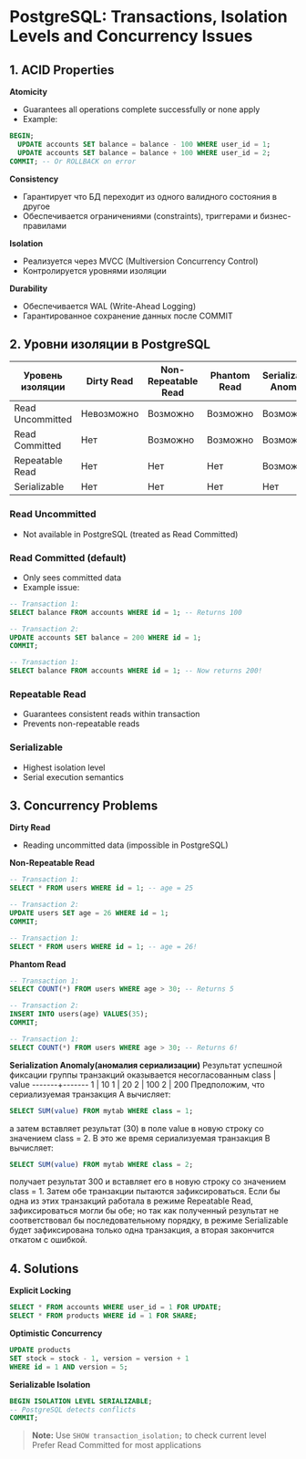 # PostgreSQL: Transactions, Isolation Levels and Concurrency Issues

## 1. ACID Properties

**Atomicity**  
- Guarantees all operations complete successfully or none apply  
- Example:  
```sql  
BEGIN;  
  UPDATE accounts SET balance = balance - 100 WHERE user_id = 1;  
  UPDATE accounts SET balance = balance + 100 WHERE user_id = 2;  
COMMIT; -- Or ROLLBACK on error  
```  

**Consistency**  
- Гарантирует что БД переходит из одного валидного состояния в другое
- Обеспечивается ограничениями (constraints), триггерами и бизнес-правилами 

**Isolation**  
- Реализуется через MVCC (Multiversion Concurrency Control)
- Контролируется уровнями изоляции

**Durability**  
- Обеспечивается WAL (Write-Ahead Logging)
- Гарантированное сохранение данных после COMMIT  

## 2. Уровни изоляции в PostgreSQL

| Уровень изоляции       | Dirty Read | Non-Repeatable Read | Phantom Read | Serialization Anomaly |
|----------------------|------------|----------|----------------|-------|
| Read Uncommitted    | Невозможно     | Возможно  | Возможно        | Возможно |
| Read Committed      | Нет | Возможно | Возможно        | Возможно |
| Repeatable Read     | Нет   | Нет  | Нет       | Возможно |
| Serializable        | Нет | Нет | Нет | Нет |


### Read Uncommitted  
- Not available in PostgreSQL (treated as Read Committed)  

### Read Committed (default)  
- Only sees committed data  
- Example issue:  
```sql  
-- Transaction 1:  
SELECT balance FROM accounts WHERE id = 1; -- Returns 100  

-- Transaction 2:  
UPDATE accounts SET balance = 200 WHERE id = 1;  
COMMIT;  

-- Transaction 1:  
SELECT balance FROM accounts WHERE id = 1; -- Now returns 200!  
```  

### Repeatable Read  
- Guarantees consistent reads within transaction  
- Prevents non-repeatable reads  

### Serializable  
- Highest isolation level  
- Serial execution semantics  

## 3. Concurrency Problems  

**Dirty Read**  
- Reading uncommitted data (impossible in PostgreSQL)  

**Non-Repeatable Read**  
```sql  
-- Transaction 1:  
SELECT * FROM users WHERE id = 1; -- age = 25  

-- Transaction 2:  
UPDATE users SET age = 26 WHERE id = 1;  
COMMIT;  

-- Transaction 1:  
SELECT * FROM users WHERE id = 1; -- age = 26!  
```  

**Phantom Read**  
```sql  
-- Transaction 1:  
SELECT COUNT(*) FROM users WHERE age > 30; -- Returns 5  

-- Transaction 2:  
INSERT INTO users(age) VALUES(35);  
COMMIT;  

-- Transaction 1:  
SELECT COUNT(*) FROM users WHERE age > 30; -- Returns 6!  
```  

**Serialization Anomaly(аномалия сериализации)**
Результат успешной фиксации группы транзакций оказывается несогласованным
 class | value
-------+-------
     1 |    10
     1 |    20
     2 |   100
     2 |   200
Предположим, что сериализуемая транзакция A вычисляет:

```sql 
SELECT SUM(value) FROM mytab WHERE class = 1;
```
а затем вставляет результат (30) в поле value в новую строку со значением class = 2. В это же время сериализуемая транзакция B вычисляет:

```sql 
SELECT SUM(value) FROM mytab WHERE class = 2;
```
получает результат 300 и вставляет его в новую строку со значением class = 1. Затем обе транзакции пытаются зафиксироваться. Если бы одна из этих транзакций работала в режиме Repeatable Read, зафиксироваться могли бы обе; но так как полученный результат не соответствовал бы последовательному порядку, в режиме Serializable будет зафиксирована только одна транзакция, а вторая закончится откатом с ошибкой.


## 4. Solutions  

**Explicit Locking**  
```sql  
SELECT * FROM accounts WHERE user_id = 1 FOR UPDATE;  
SELECT * FROM products WHERE id = 1 FOR SHARE;  
```  

**Optimistic Concurrency**  
```sql  
UPDATE products   
SET stock = stock - 1, version = version + 1   
WHERE id = 1 AND version = 5;  
```  

**Serializable Isolation**  
```sql  
BEGIN ISOLATION LEVEL SERIALIZABLE;  
-- PostgreSQL detects conflicts  
COMMIT;  
```  

> **Note:** Use `SHOW transaction_isolation;` to check current level  
> Prefer Read Committed for most applications  
